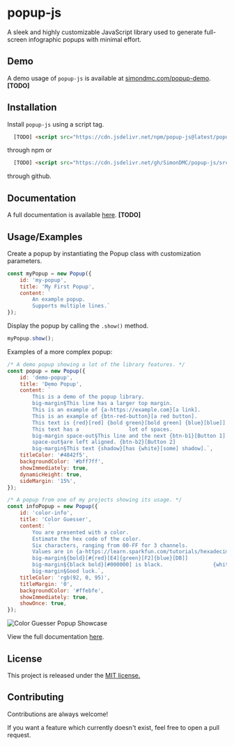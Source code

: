 
# popup-js

A sleek and highly customizable JavaScript library used to generate full-screen infographic popups with minimal effort.


## Demo

A demo usage of `popup-js` is available at [simondmc.com/popup-demo](https://simondmc.com/popup-demo). **[TODO]**


## Installation

Install `popup-js` using a script tag.

```html
  [TODO] <script src="https://cdn.jsdelivr.net/npm/popup-js@latest/popup.min.js"></script>
```
through npm or
```html
  [TODO] <script src="https://cdn.jsdelivr.net/gh/SimonDMC/popup-js/src/popup.min.js"></script>
```
through github.
## Documentation

A full documentation is available [here](https://popup-js.rtfd.io). **[TODO]**


## Usage/Examples

Create a popup by instantiating the Popup class with customization parameters.

```javascript
const myPopup = new Popup({
    id: 'my-popup',
    title: 'My First Popup',
    content: `
        An example popup.
        Supports multiple lines.`
});
```

Display the popup by calling the `.show()` method.
```javascript
myPopup.show();
```
Examples of a more complex popup:
```javascript
/* A demo popup showing a lot of the library features. */
const popup = new Popup({
    id: 'demo-popup',
    title: 'Demo Popup',
    content: `
        This is a demo of the popup library.
        big-margin§This line has a larger top margin.
        This is an example of {a-https://example.com}[a link].
        This is an example of {btn-red-button}[a red button].
        This text is {red}[red] {bold green}[bold green] {blue}[blue]].
        This text has a                lot of spaces.
        big-margin space-out§This line and the next {btn-b1}[Button 1]
        space-out§are left aligned. {btn-b2}[Button 2]
        big-margin§This text {shadow}[has {white}[some] shadow].`,
    titleColor: '#4842f5',
    backgroundColor: '#bff7ff',
    showImmediately: true,
    dynamicHeight: true,
    sideMargin: '15%',
});
```
```javascript
/* A popup from one of my projects showing its usage. */
const infoPopup = new Popup({
    id: 'color-info',
    title: 'Color Guesser',
    content: `
        You are presented with a color.
        Estimate the hex code of the color.
        Six characters, ranging from 00-FF for 3 channels.
        Values are in {a-https://learn.sparkfun.com/tutorials/hexadecimal/hex-basics}[Base-16].
        big-margin§{bold}[#{red}[E4]{green}[F2]{blue}[DB]]
        big-margin§{black bold}[#000000] is black.                {white bold shadow}[#FFFFFF] is white.
        big-margin§Good luck.`,
    titleColor: 'rgb(92, 0, 95)',
    titleMargin: '0',
    backgroundColor: '#ffebfe',
    showImmediately: true,
    showOnce: true,
});
```
![Color Guesser Popup Showcase](https://media.discordapp.net/attachments/847794209028833310/999926020817825872/unknown.png)

View the full documentation [here](https://popup-js.rtfd.io).

## License

This project is released under the [MIT license.](https://choosealicense.com/licenses/mit/)


## Contributing

Contributions are always welcome!

If you want a feature which currently doesn't exist, feel free to open a pull request.

